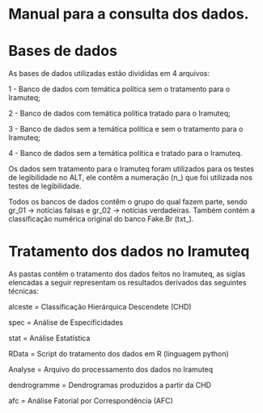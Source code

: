 # Manual para a consulta dos dados.

# Bases de dados
As bases de dados utilizadas estão divididas em 4 arquivos:

1 - Banco de dados com temática política sem o tratamento para o Iramuteq;

2 - Banco de dados com temática política tratado para o Iramuteq;

3 - Banco de dados sem a temática política e sem o tratamento para o Iramuteq;

4 - Banco de dados sem a temática política e tratado para o Iramuteq.

Os dados sem tratamento para o Iramuteq foram utilizados para os testes de legibilidade no ALT, ele contêm a numeração (n_) que
foi utilizada nos testes de legibilidade.

Todos os bancos de dados contêm o grupo do qual fazem parte, sendo gr_01 -> notícias falsas e gr_02 -> notícias verdadeiras. Também
contém a classificação numérica original do banco Fake.Br (txt_).

# Tratamento dos dados no Iramuteq
As pastas contêm o tratamento dos dados feitos no Iramuteq, as siglas elencadas a seguir representam os resultados derivados das 
seguintes técnicas:

alceste = Classificação Hierárquica Descendete (CHD)

spec = Análise de Especificidades

stat = Análise Estatística

RData = Script do tratamento dos dados em R (linguagem python)

Analyse = Arquivo do processamento dos dados no Iramuteq

dendrogramme = Dendrogramas produzidos a partir da CHD

afc = Análise Fatorial por Correspondência (AFC)

